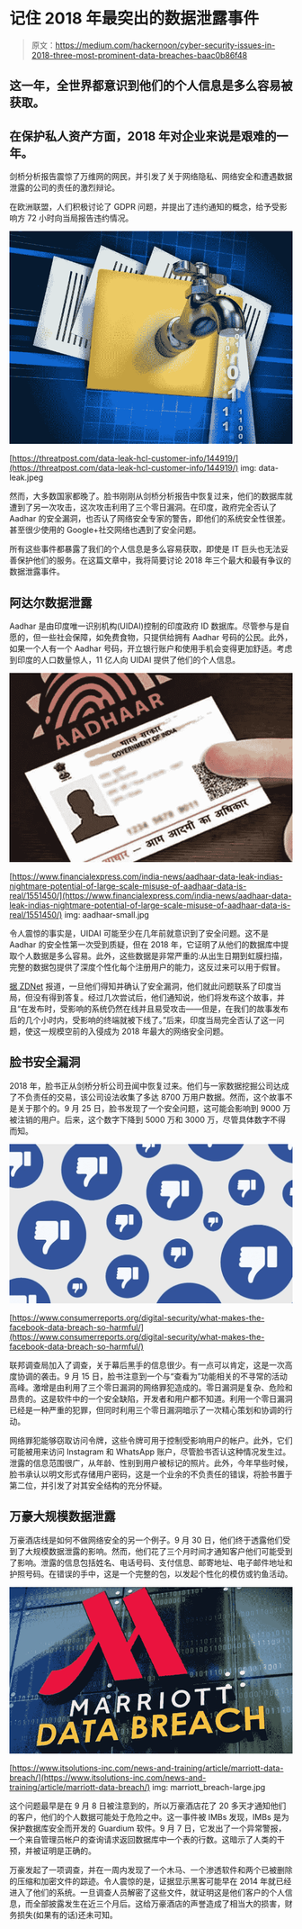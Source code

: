 # 记住 2018 年最突出的数据泄露事件

> 原文：<https://medium.com/hackernoon/cyber-security-issues-in-2018-three-most-prominent-data-breaches-baac0b86f48>

## 这一年，全世界都意识到他们的个人信息是多么容易被获取。

## 在保护私人资产方面，2018 年对企业来说是艰难的一年。

剑桥分析报告震惊了万维网的网民，并引发了关于网络隐私、网络安全和遭遇数据泄露的公司的责任的激烈辩论。

在欧洲联盟，人们积极讨论了 GDPR 问题，并提出了违约通知的概念，给予受影响方 72 小时向当局报告违约情况。

![](img/c3ae0d190aede234529c4dcf607f053e.png)

[https://threatpost.com/data-leak-hcl-customer-info/144919/](https://threatpost.com/data-leak-hcl-customer-info/144919/) img: data-leak.jpeg

然而，大多数国家都晚了。脸书刚刚从剑桥分析报告中恢复过来，他们的数据库就遭到了另一次攻击，这次攻击利用了三个零日漏洞。在印度，政府完全否认了 Aadhar 的安全漏洞，也否认了网络安全专家的警告，即他们的系统安全性很差。甚至很少使用的 Google+社交网络也遇到了安全问题。

所有这些事件都暴露了我们的个人信息是多么容易获取，即使是 IT 巨头也无法妥善保护他们的服务。在这篇文章中，我将简要讨论 2018 年三个最大和最有争议的数据泄露事件。

## 阿达尔数据泄露

Aadhar 是由印度唯一识别机构(UIDAI)控制的印度政府 ID 数据库。尽管参与是自愿的，但一些社会保障，如免费食物，只提供给拥有 Aadhar 号码的公民。此外，如果一个人有一个 Aadhar 号码，开立银行账户和使用手机会变得更加舒适。考虑到印度的人口数量惊人，11 亿人向 UIDAI 提供了他们的个人信息。

![](img/66c99588c8159295c5ad8c4174a90c9c.png)

[https://www.financialexpress.com/india-news/aadhaar-data-leak-indias-nightmare-potential-of-large-scale-misuse-of-aadhaar-data-is-real/1551450/](https://www.financialexpress.com/india-news/aadhaar-data-leak-indias-nightmare-potential-of-large-scale-misuse-of-aadhaar-data-is-real/1551450/) img: aadhaar-small.jpg

令人震惊的事实是，UIDAI 可能至少在几年前就意识到了安全问题。这不是 Aadhar 的安全性第一次受到质疑，但在 2018 年，它证明了从他们的数据库中提取个人数据是多么容易。此外，这些数据是非常严重的:从出生日期到虹膜扫描，完整的数据包提供了深度个性化每个注册用户的能力，这反过来可以用于假冒。

[据 ZDNet](https://www.zdnet.com/article/another-data-leak-hits-india-aadhaar-biometric-database/) 报道，一旦他们得知并确认了安全漏洞，他们就此问题联系了印度当局，但没有得到答复。经过几次尝试后，他们通知说，他们将发布这个故事，并且“在发布时，受影响的系统仍然在线并且易受攻击——但是，在我们的故事发布后的几个小时内，受影响的终端就被下线了。”后来，印度当局完全否认了这一问题，使这一规模空前的入侵成为 2018 年最大的网络安全问题。

## 脸书安全漏洞

2018 年，脸书正从剑桥分析公司丑闻中恢复过来。他们与一家数据挖掘公司达成了不负责任的交易，该公司设法收集了多达 8700 万用户数据。然而，这个故事不是关于那个的。9 月 25 日，脸书发现了一个安全问题，这可能会影响到 9000 万被注销的用户。后来，这个数字下降到 5000 万和 3000 万，尽管具体数字不得而知。

![](img/3ce2d5dc879fd99b18f44f816b2e5de2.png)

[https://www.consumerreports.org/digital-security/what-makes-the-facebook-data-breach-so-harmful/](https://www.consumerreports.org/digital-security/what-makes-the-facebook-data-breach-so-harmful/)

联邦调查局加入了调查，关于幕后黑手的信息很少。有一点可以肯定，这是一次高度协调的袭击。9 月 15 日，脸书注意到一个与“查看为”功能相关的不寻常的活动高峰。激增是由利用了三个零日漏洞的网络罪犯造成的。零日漏洞是复杂、危险和昂贵的。这是软件中的一个安全缺陷，开发者和用户都不知道。利用一个零日漏洞已经是一种严重的犯罪，但同时利用三个零日漏洞暗示了一次精心策划和协调的行动。

网络罪犯能够窃取访问令牌，这些令牌可用于控制受影响用户的帐户。此外，它们可能被用来访问 Instagram 和 WhatsApp 账户，尽管脸书否认这种情况发生过。泄露的信息范围很广，从年龄、性别到用户被标记的照片。此外，今年早些时候，脸书承认以明文形式存储用户密码，这是一个业余的不负责任的错误，将脸书置于第二位，并引发了对其安全结构的充分怀疑。

## 万豪大规模数据泄露

万豪酒店线是如何不做网络安全的另一个例子。9 月 30 日，他们终于透露他们受到了大规模数据泄露的影响。然而，他们花了三个月时间才通知客户他们可能受到了影响。泄露的信息包括姓名、电话号码、支付信息、邮寄地址、电子邮件地址和护照号码。在错误的手中，这是一个完整的包，以发起个性化的模仿或钓鱼活动。

![](img/026e2c50f904740709e13dd2eda9f3d3.png)

[https://www.itsolutions-inc.com/news-and-training/article/marriott-data-breach/](https://www.itsolutions-inc.com/news-and-training/article/marriott-data-breach/) img: marriott_breach-large.jpg

这个问题最早是在 9 月 8 日被注意到的，所以万豪酒店花了 20 多天才通知他们的客户，他们的个人数据可能处于危险之中。这一事件被 IMBs 发现，IMBs 是为保护数据库安全而开发的 Guardium 软件。9 月 7 日，它发出了一个异常警报，一个来自管理员帐户的查询请求返回数据库中一个表的行数。这暗示了人类的干预，并被证明是正确的。

万豪发起了一项调查，并在一周内发现了一个木马、一个渗透软件和两个已被删除的压缩和加密文件的踪迹。令人震惊的是，证据显示黑客可能早在 2014 年就已经进入了他们的系统。一旦调查人员解密了这些文件，就证明这是他们客户的个人信息，而全部披露发生在近三个月后。这给万豪酒店的声誉造成了相当大的损害，财务损失(如果有的话)还未可知。